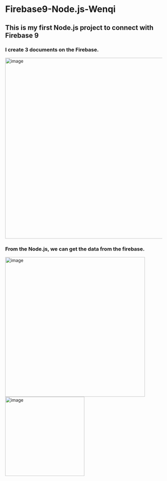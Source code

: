 # Firebase9-Node.js-Wenqi

## This is my first Node.js project to connect with Firebase 9

### I create 3 documents on the Firebase. 
<img width="580" alt="image" src="https://user-images.githubusercontent.com/101533381/191025314-18558c9e-d470-4a81-b3e5-d56833cbcfe5.png">

### From the Node.js, we can get the data from the firebase. 
<img width="448" alt="image" src="https://user-images.githubusercontent.com/101533381/191023009-fd585afc-61c3-498b-8219-9c35283aea37.png">

<img width="254" alt="image" src="https://user-images.githubusercontent.com/101533381/191045192-68354511-6302-4052-908c-8d5e70c1bce8.png">
